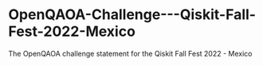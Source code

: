 # OpenQAOA-Challenge---Qiskit-Fall-Fest-2022-Mexico
The OpenQAOA challenge statement for the Qiskit Fall Fest 2022 - Mexico
